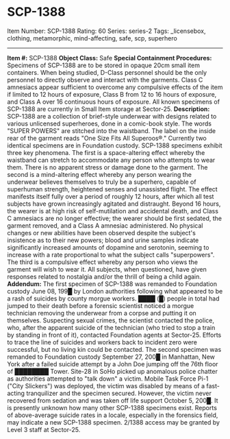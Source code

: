 # SCP-1388
Item Number: SCP-1388
Rating: 60
Series: series-2
Tags: _licensebox, clothing, metamorphic, mind-affecting, safe, scp, superhero

---

**Item #:** SCP-1388
**Object Class:** Safe
**Special Containment Procedures:** Specimens of SCP-1388 are to be stored in opaque 20cm small item containers. When being studied, D-Class personnel should be the only personnel to directly observe and interact with the garments. Class C amnesiacs appear sufficient to overcome any compulsive effects of the item if limited to 12 hours of exposure, Class B from 12 to 16 hours of exposure, and Class A over 16 continuous hours of exposure.
All known specimens of SCP-1388 are currently in Small Item storage at Sector-25.
**Description:** SCP-1388 are a collection of brief-style underwear with designs related to various unlicensed superheroes, done in a comic-book style. The words "SUPER POWERS" are stitched into the waistband. The label on the inside rear of the garment reads "One Size Fits All Superoos®." Currently two identical specimens are in Foundation custody.
SCP-1388 specimens exhibit three key phenomena. The first is a space-altering effect whereby the waistband can stretch to accommodate any person who attempts to wear them. There is no apparent stress or damage done to the garment.
The second is a mind-altering effect whereby any person wearing the underwear believes themselves to truly be a superhero, capable of superhuman strength, heightened senses and unassisted flight. The effect manifests itself fully over a period of roughly 12 hours, after which all test subjects have grown increasingly agitated and distraught. Beyond 16 hours, the wearer is at high risk of self-mutilation and accidental death, and Class C amnesiacs are no longer effective; the wearer should be first sedated, the garment removed, and a Class A amnesiac administered.
No physical changes or new abilities have been observed despite the subject's insistence as to their new powers; blood and urine samples indicate significantly increased amounts of dopamine and serotonin, seeming to increase with a rate proportional to what the subject calls "superpowers".
The third is a compulsive effect whereby any person who views the garment will wish to wear it. All subjects, when questioned, have given responses related to nostalgia and/or the thrill of being a child again.
**Addendum:** The first specimen of SCP-1388 was remanded to Foundation custody June 08, 199█ by London authorities following what appeared to be a rash of suicides by county morgue workers. ████ (█) people in total had jumped to their death before a forensic scientist noticed a morgue technician removing the underwear from a corpse and putting it on themselves. Suspecting sexual crimes, the scientist contacted the police, who, after the apparent suicide of the technician (who tried to stop a train by standing in front of it), contacted Foundation agents at Sector-25.
Efforts to trace the line of suicides and workers back to incident zero were successful, but no living kin could be contacted.
The second specimen was remanded to Foundation custody September 27, 200█ in Manhattan, New York after a failed suicide attempt by a John Doe jumping off the 76th floor of ████████ Tower. Site-28 in SoHo picked up anomalous police chatter as authorities attempted to "talk down" a victim. Mobile Task Force Pi-1 ("City Slickers") was deployed, the victim was disabled by means of a fast-acting tranquilizer and the specimen secured. However, the victim never recovered from sedation and was taken off life support October 5, 200█.
It is presently unknown how many other SCP-1388 specimens exist. Reports of above-average suicide rates in a locale, especially in the forensics field, may indicate a new SCP-1388 specimen.
2/1388 access may be granted by Level 3 staff at Sector-25.